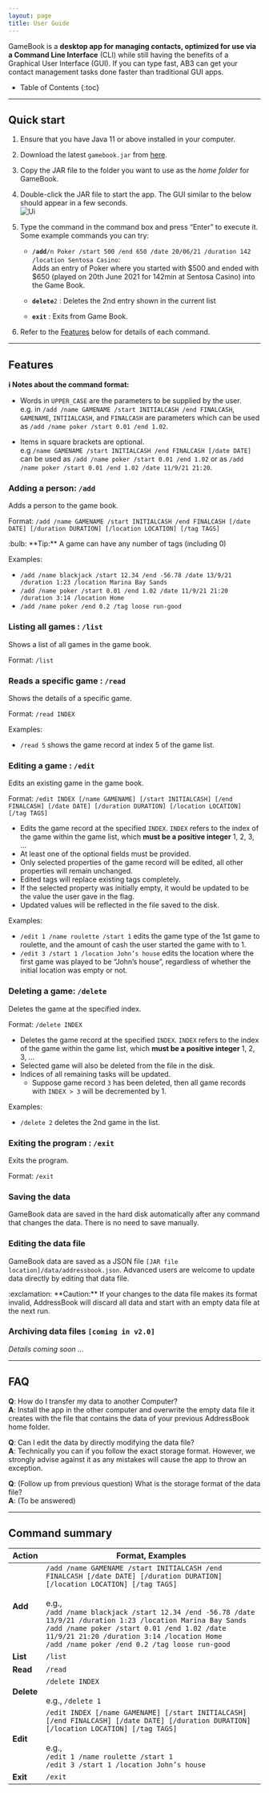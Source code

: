 ```yaml
---
layout: page
title: User Guide
---
```


GameBook is a **desktop app for managing contacts, optimized for use via a Command Line Interface** (CLI) while still having the benefits of a Graphical User Interface (GUI). If you can type fast, AB3 can get your contact management tasks done faster than traditional GUI apps.

* Table of Contents
{:toc}

--------------------------------------------------------------------------------------------------------------------

## Quick start

1. Ensure that you have Java 11 or above installed in your computer.

2. Download the latest `gamebook.jar` from [here](https://github.com/AY2122S1-CS2103T-W13-3/tp/releases).

3. Copy the JAR file to the folder you want to use as the _home folder_ for GameBook.

4. Double-click the JAR file to start the app. The GUI similar to the below should appear in a few seconds.
   <br>
   ![Ui](images/Ui.png)

5. Type the command in the command box and press “Enter” to execute it. <br>
   Some example commands you can try:

   * **`/add`**`/n Poker /start 500 /end 650 /date 20/06/21 /duration 142 /location Sentosa Casino`: <br>
     Adds an entry of Poker where you started with $500 and ended with $650 (played on 20th June 2021 for 142min at 
     Sentosa Casino) into the Game Book.
   
   * **`delete`**`2` : Deletes the 2nd entry shown in the current list

   * **`exit`** : Exits from Game Book.

7. Refer to the [Features](#features) below for details of each command.

--------------------------------------------------------------------------------------------------------------------

## Features

<div markdown="block" class="alert alert-info">

**:information_source: Notes about the command format:**<br>

* Words in `UPPER_CASE` are the parameters to be supplied by the user.<br>
  e.g. in `/add /name GAMENAME /start INITIALCASH /end FINALCASH`, `GAMENAME`, `INTIIALCASH`, and `FINALCASH` are 
  parameters which can be used as `/add /name poker /start 0.01 /end 1.02`.

* Items in square brackets are optional.<br>
  e.g `/name GAMENAME /start INITIALCASH /end FINALCASH [/date DATE]` can be used as 
  `/add /name poker /start 0.01 /end 1.02` or as `/add /name poker /start 0.01 /end 1.02 /date 11/9/21 21:20`.

</div>


### Adding a person: `/add`

Adds a person to the game book.

Format: `/add /name GAMENAME /start INITIALCASH /end FINALCASH [/date DATE] [/duration DURATION] [/location LOCATION] [/tag TAGS]`

<div markdown="span" class="alert alert-primary">:bulb: **Tip:**
A game can have any number of tags (including 0)
</div>

Examples:
* `/add /name blackjack /start 12.34 /end -56.78 /date 13/9/21 /duration 1:23 /location Marina Bay Sands`
* `/add /name poker /start 0.01 /end 1.02 /date 11/9/21 21:20 /duration 3:14 /location Home`
* `/add /name poker /end 0.2 /tag loose run-good`

### Listing all games : `/list`

Shows a list of all games in the game book.

Format: `/list`

### Reads a specific game : `/read`

Shows the details of a specific game.

Format: `/read INDEX`

Examples:
* `/read 5` shows the game record at index 5 of the game list.

### Editing a game : `/edit`

Edits an existing game in the game book.

Format: `/edit INDEX [/name GAMENAME] [/start INITIALCASH] [/end FINALCASH] [/date DATE] [/duration DURATION] [/location LOCATION] [/tag TAGS]`

* Edits the game record at the specified `INDEX`. `INDEX` refers to the index of the game within the game list, which 
  **must be a positive integer** 1, 2, 3, …​
* At least one of the optional fields must be provided.
* Only selected properties of the game record will be edited, all other properties will remain unchanged.
* Edited tags will replace existing tags completely.
* If the selected property was initially empty, it would be updated to be the value the user gave in the flag.
* Updated values will be reflected in the file saved to the disk.

Examples:
*  `/edit 1 /name roulette /start 1` edits the game type of the 1st game to roulette, and the amount of cash the user 
   started the game with to 1.
*  `/edit 3 /start 1 /location John’s house` edits the location where the first game was played to be “John’s house”, 
   regardless of whether the initial location was empty or not.

### Deleting a game: `/delete`

Deletes the game at the specified index.

Format: `/delete INDEX`

* Deletes the game record at the specified `INDEX`. `INDEX` refers to the index of the game within the game list, which 
  **must be a positive integer** 1, 2, 3, …​
* Selected game will also be deleted from the file in the disk.
* Indices of all remaining tasks will be updated.
  * Suppose game record `3` has been deleted, then all game records with `INDEX > 3` will be decremented by 1.

Examples:
* `/delete 2` deletes the 2nd game in the list.

### Exiting the program : `/exit`

Exits the program.

Format: `/exit`

### Saving the data

GameBook data are saved in the hard disk automatically after any command that changes the data. There is no need to save manually.

### Editing the data file

GameBook data are saved as a JSON file `[JAR file location]/data/addressbook.json`. Advanced users are welcome to update data directly by editing that data file.

<div markdown="span" class="alert alert-warning">:exclamation: **Caution:**
If your changes to the data file makes its format invalid, AddressBook will discard all data and start with an empty data file at the next run.
</div>

### Archiving data files `[coming in v2.0]`

_Details coming soon ..._

--------------------------------------------------------------------------------------------------------------------

## FAQ

**Q**: How do I transfer my data to another Computer?<br>
**A**: Install the app in the other computer and overwrite the empty data file it creates with the file that contains 
the data of your previous AddressBook home folder.

**Q**: Can I edit the data by directly modifying the data file?<br>
**A**: Technically you can if you follow the exact storage format. However, we strongly advise against it as any 
mistakes will cause the app to throw an exception.

**Q**: (Follow up from previous question) What is the storage format of the data file?<br>
**A**: (To be answered)


--------------------------------------------------------------------------------------------------------------------

## Command summary

Action | Format, Examples
--------|------------------
**Add** | `/add /name GAMENAME /start INITIALCASH /end FINALCASH [/date DATE] [/duration DURATION] [/location LOCATION] [/tag TAGS]` <br> <br> e.g., <br> `/add /name blackjack /start 12.34 /end -56.78 /date 13/9/21 /duration 1:23 /location Marina Bay Sands` <br> `/add /name poker /start 0.01 /end 1.02 /date 11/9/21 21:20 /duration 3:14 /location Home` <br> `/add /name poker /end 0.2 /tag loose run-good`
**List** | `/list`
**Read** | `/read`
**Delete** | `/delete INDEX`<br> <br> e.g., `/delete 1`
**Edit** | `/edit INDEX [/name GAMENAME] [/start INITIALCASH] [/end FINALCASH] [/date DATE] [/duration DURATION] [/location LOCATION] [/tag TAGS]` <br> <br> e.g., <br>`/edit 1 /name roulette /start 1` <br> `/edit 3 /start 1 /location John’s house`
**Exit** | `/exit`
